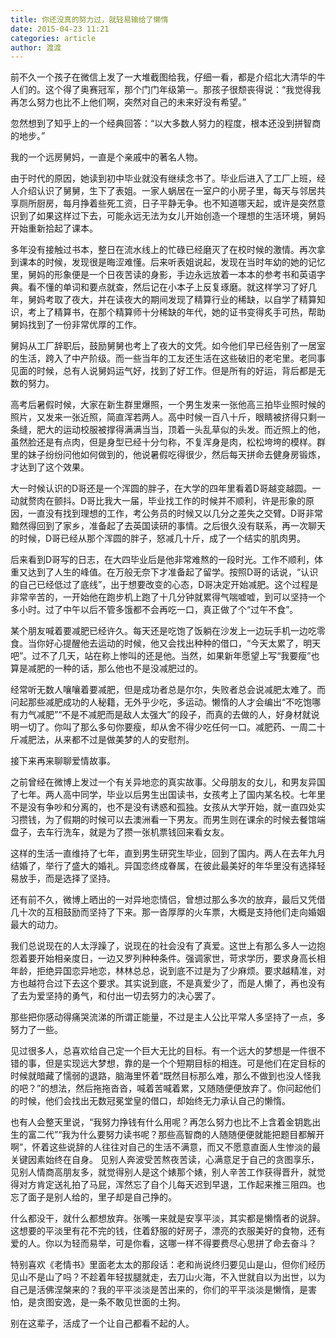 ```yaml
---
title: 你还没真的努力过，就轻易输给了懒惰
date: 2015-04-23 11:21
categories: article
author: 渡渡
---
```


前不久一个孩子在微信上发了一大堆截图给我，仔细一看，都是介绍北大清华的牛人们的。这个得了奥赛冠军，那个门门年级第一。那孩子很颓丧得说：“我觉得我再怎么努力也比不上他们啊，突然对自己的未来好没有希望。”

忽然想到了知乎上的一个经典回答：“以大多数人努力的程度，根本还没到拼智商的地步。”

<!-- more -->

我的一个远房舅妈，一直是个亲戚中的著名人物。

由于时代的原因，她读到初中毕业就没有继续念书了。毕业后进入了工厂上班，经人介绍认识了舅舅，生下了表姐。一家人蜗居在一室户的小房子里，每天与邻居共享厕所厨房，每月挣着些死工资，日子平静无争。也不知道哪天起，或许是突然意识到了如果这样过下去，可能永远无法为女儿开始创造一个理想的生活环境，舅妈开始重新拾起了课本。

多年没有接触过书本，整日在流水线上的忙碌已经磨灭了在校时候的激情。再次拿到课本的时候，发现很是晦涩难懂。后来听表姐说起，发现在当时年幼的她的记忆里，舅妈的形象便是一个日夜苦读的身影，手边永远放着一本本的参考书和英语字典。看不懂的单词和要点就查，然后记在小本子上反复琢磨。就这样学习了好几年，舅妈考取了夜大，并在读夜大的期间发现了精算行业的稀缺，以自学了精算知识，考上了精算书，在那个精算师十分稀缺的年代，她的证书变得炙手可热，帮助舅妈找到了一份非常优厚的工作。

舅妈从工厂辞职后，鼓励舅舅也考上了夜大的文凭。如今他们早已经告别了一居室的生活，跨入了中产阶级。而一些当年的工友还生活在这些破旧的老宅里。老同事见面的时候，总有人说舅妈运气好，找到了好工作。但是所有的好运，背后都是无数的努力。

高考后暑假时候，大家在新生群里爆照，一个男生发来一张他高三拍毕业照时候的照片，又发来一张近照，简直浑若两人。高中时候一百八十斤，眼睛被挤得只剩一条缝，肥大的运动校服被撑得满满当当，顶着一头乱草似的头发。而近照上的他，虽然脸还是有点肉，但是身型已经十分匀称，不复浑身是肉，松松垮垮的模样。群里的妹子纷纷问他如何做到的，他说暑假吃得很少，然后每天拼命去健身房锻炼，才达到了这个效果。

大一时候认识的D哥还是一个浑圆的胖子，在大学的四年里看着D哥越变越圆。一动就赘肉在颤抖。D哥比我大一届，毕业找工作的时候并不顺利，许是形象的原因，一直没有找到理想的工作，考公务员的时候又以几分之差失之交臂。D哥非常黯然得回到了家乡，准备起了去英国读研的事情。之后很久没有联系，再一次聊天的时候，D哥已经从那个浑圆的胖子，怒减几十斤，成了一个结实的肌肉男。

后来看到D哥写的日志，在大四毕业后是他非常难熬的一段时光。工作不顺利，体重又达到了人生的峰值。在万般无奈下才准备起了留学。按照D哥的话说，“认识的自己已经低过了底线”，出于想要改变的心态，D哥决定开始减肥。这个过程是非常辛苦的，一开始他在跑步机上跑了十几分钟就累得气喘嘘嘘，到可以坚持一个多小时。过了中午以后不管多饿都不会再吃一口，真正做了个“过午不食”。

某个朋友喊着要减肥已经许久。每天还是吃饱了饭躺在沙发上一边玩手机一边吃零食。当你好心提醒他去运动的时候，他又会找出种种的借口，“今天太累了，明天吧”。过不了几天，站在称上惨叫的还是他。当然，如果新年愿望上写“我要瘦”也算是减肥的一种的话，那么他也不是没减肥过的。

经常听无数人嚷嚷着要减肥，但是成功者总是尔尔，失败者总会说减肥太难了。而问起那些减肥成功的人秘籍，无外乎少吃，多运动。懒惰的人才会编出“不吃饱哪有力气减肥”“不是不减肥而是敌人太强大”的段子，而真的去做的人，好身材就说明一切了。你叫了那么多句你要瘦，却从舍不得少吃任何一口。减肥药、一周二十斤减肥法，从来都不过是做美梦的人的安慰剂。

接下来再来聊聊爱情故事。

之前曾经在微博上发过一个有关异地恋的真实故事。父母朋友的女儿，和男友异国了七年。两人高中同学，毕业以后男生出国读书，女孩考上了国内某名校。七年里不是没有争吵和分离的，也不是没有诱惑和孤独。女孩从大学开始，就一直四处实习攒钱，为了假期的时候可以去澳洲看一下男友。而男生则在课余的时候去餐馆端盘子，去车行洗车，就是为了攒一张机票钱回来看女友。

这样的生活一直维持了七年，直到男生研究生毕业，回到了国内。两人在去年九月结婚了，举行了盛大的婚礼。异国恋终成眷属，在彼此最美好的年华里没有选择轻易放手，而是选择了坚持。

还有前不久，微博上晒出的一对异地恋情侣，曾想过那么多次的放弃，最后又凭借几十次的互相鼓励而坚持了下来。那一沓厚厚的火车票，大概是支持他们走向婚姻最大的动力。

我们总说现在的人太浮躁了，说现在的社会没有了真爱。这世上有那么多人一边抱怨着要开始相亲度日，一边又罗列种种条件。强调家世，苛求学历，要求身高长相年龄，拒绝异国恋异地恋，林林总总，说到底不过是为了少麻烦。要求越精准，对方也越符合过下去这个要求。其实说到底，不是真爱少了，而是人懒了，再也没有了去为爱坚持的勇气，和付出一切去努力的决心罢了。

那些把你感动得痛哭流涕的所谓正能量，不过是主人公比平常人多坚持了一点，多努力了一些。

见过很多人，总喜欢给自己定一个巨大无比的目标。有一个远大的梦想是一件很不错的事，但是实现远大梦想，靠的是一个个短期目标的相连。可是他们在定目标的时候就暗藏了懦弱的退路，脑海里怀着“既然目标那么难，那么不做到也没人怪我的吧？”的想法，然后拖拖沓沓，喊着苦喊着累，又随随便便放弃了。你问起他们的时候，他们会找出无数冠冕堂皇的借口，却始终无力承认自己的懒惰。

也有人会整天里说，“我努力挣钱有什么用呢？再怎么努力也比不上含着金钥匙出生的富二代”“我为什么要努力读书呢？那些高智商的人随随便便就能把题目都解开啊”，怀着这些说辞的人往往对自己的生活不满意，而又不愿意直面人生惨淡的最关键因素始终在自身。 见别人奔波受苦熬夜苦读，心满意足于自己的贪图享乐，见别人情商高朋友多，就觉得别人是这个婊那个婊，别人辛苦工作获得晋升，就觉得对方肯定送礼拍了马屁，浑然忘了自个儿每天迟到早退，工作起来推三阻四。也忘了面子是别人给的，里子却是自己挣的。

什么都没干，就什么都想放弃。张嘴一来就是安享平淡，其实都是懒惰者的说辞。这想要的平淡里有花不完的钱，住着舒服的好房子，漂亮的衣服美好的食物，还有爱的人。你以为轻而易举，可是你看，这哪一样不得要费尽心思拼了命去奋斗？

特别喜欢《老情书》里面老太太的那段话：老和尚说终归要见山是山，但你们经历见山不是山了吗？不趁着年轻拔腿就走，去刀山火海，不入世就自以为出世，以为自己是活佛涅槃来的？我的平平淡淡是苦出来的，你们的平平淡淡是懒惰，是害怕，是贪图安逸，是一条不敢见世面的土狗。

别在这辈子，活成了一个让自己都看不起的人。